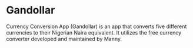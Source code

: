 # Gandollar 
Currency Conversion App (Gandollar) is an app that converts five different
currencies to their Nigerian Naira equivalent. It utilizes the free currency
converter developed and maintained by Manny.
